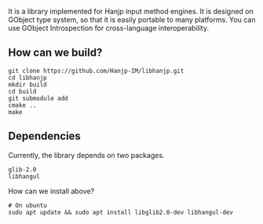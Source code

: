 It is a library implemented for Hanjp input method engines.
It is designed on GObject type system, so that it is easily portable to many platforms.
You can use GObject Introspection for cross-language interoperability.


## How can we build?
```
git clone https://github.com/Hanjp-IM/libhanjp.git
cd libhanjp
mkdir build
cd build
git submodule add
cmake ..
make
```

## Dependencies
Currently, the library depends on two packages.
```
glib-2.0
libhangul
```
How can we install above?
```
# On ubuntu
sudo apt update && sudo apt install libglib2.0-dev libhangul-dev
```
